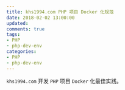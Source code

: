 ```yaml
---
title: khs1994.com PHP 项目 Docker 化规范
date: 2018-02-02 13:00:00
updated:
comments: true
tags:
- PHP
- php-dev-env
categories:
- PHP
- php-dev-env
---
```


`khs1994.com` 开发 `PHP` 项目 `Docker` 化最佳实践。

<!--more-->
